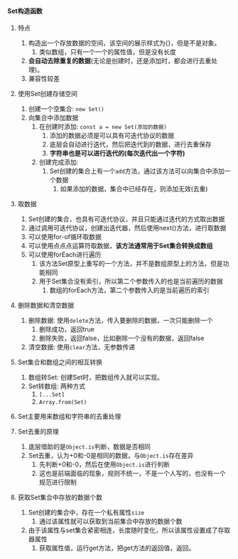
#### Set构造函数

1. 特点
   1) 构造出一个存放数据的空间，该空间的展示样式为{}，但是不是对象。
      1) 类似数组，只有一个一个的属性值，但是没有长度
   2) **会自动去除重复的数据**(无论是创建时，还是添加时，都会进行去重处理)。
   3) 兼容性较差


2. 使用Set创建存储空间
   1) 创建一个空集合: `new Set()`
   2) 向集合中添加数据
      1) 在创建时添加: `const a = new Set(添加的数据)`
         1) 添加的数据必须是可以具有可迭代协议的数据
         2) 底层会自动进行迭代，然后把迭代到的数据，进行去重保存
         3) **字符串也是可以进行迭代的(每次迭代出一个字符)**
      2) 创建完成添加: 
         1) Set创建的集合上有一个`add`方法，通过该方法可以向集合中添加一个数据
            1) 如果添加的数据，集合中已经存在，则添加无效(去重)

3. 取数据
   1) Set创建的集合，也具有可迭代协议，并且只能通过迭代的方式取出数据
   2) 通过调用可迭代协议，创建出迭代器，然后使用next()方法，进行取数据
   3) 可以使用for-of循环取数据
   4) 可以使用点点点运算符取数据，**该方法通常用于Set集合转换成数组**
   5) 可以使用forEach进行遍历
      1) 该方法Set原型上重写的一个方法，并不是数组原型上的方法，但是功能相同
      2) 用于Set集合没有索引，所以第二个参数传入的也是当前遍历的数据
         1) 数组的forEach方法，第二个参数传入的是当前遍历的索引



4. 删除数据和清空数据
   1) 删除数据: 使用`delete`方法，传入要删除的数据，一次只能删除一个
      1) 删除成功，返回true
      2) 删除失败，返回false，比如删除一个没有的数据，返回false
   2) 清空数据: 使用`clear`方法，无参数传递



5. Set集合和数组之间的相互转换
   1) 数组转Set: 创建Set时，把数组传入就可以实现。
   2) Set转数组: 两种方式
      1) `[...Set]`
      2)  `Array.from(Set)`


6.  Set主要用来数组和字符串的去重处理

7. Set去重的原理
   1) 底层借助的是`Object.is`判断，数据是否相同
   2) Set去重，认为+0和-0是相同的数据，与`Object.is`存在差异
      1) 先判断+0和-0，然后在使用`Object.is`进行判断
      2) 这也是前端面临的现象，规则不统一，不是一个人写的，也没有一个规范进行限制


8. 获取Set集合中存放的数据个数
   1) Set创建的集合中，存在一个私有属性`size`
      1) 通过该属性就可以获取到当前集合中存放的数据个数
   2) 由于该属性与set集合紧密相连，长度随时变化，所以该属性设置成了存取器属性
      1) 获取属性值，运行get方法，把get方法的返回值，返回。




